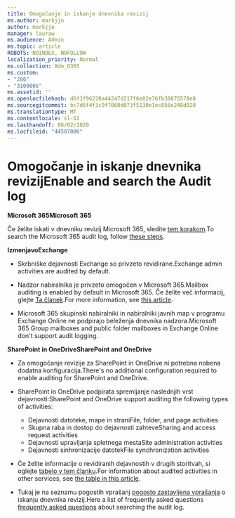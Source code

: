 ```yaml
---
title: Omogočanje in iskanje dnevnika revizij
ms.author: markjjo
author: markjjo
manager: lauraw
ms.audience: Admin
ms.topic: article
ROBOTS: NOINDEX, NOFOLLOW
localization_priority: Normal
ms.collection: Adm_O365
ms.custom:
- "286"
- "3100005"
ms.assetid: ''
ms.openlocfilehash: d6f1f96220a44247d217f6e82e76fb38875578e8
ms.sourcegitcommit: bc7d6f4f3c9f7060d073f5130e1ec856e248d020
ms.translationtype: MT
ms.contentlocale: sl-SI
ms.lasthandoff: 06/02/2020
ms.locfileid: "44507006"
---
```

# <a name="enable-and-search-the-audit-log"></a><span data-ttu-id="3201a-102">Omogočanje in iskanje dnevnika revizij</span><span class="sxs-lookup"><span data-stu-id="3201a-102">Enable and search the Audit log</span></span>

<span data-ttu-id="3201a-103">**Microsoft 365**</span><span class="sxs-lookup"><span data-stu-id="3201a-103">**Microsoft 365**</span></span>

<span data-ttu-id="3201a-104">Če želite iskati v dnevniku revizij Microsoft 365, sledite [tem korakom](https://docs.microsoft.com/microsoft-365/compliance/search-the-audit-log-in-security-and-compliance#search-the-audit-log).</span><span class="sxs-lookup"><span data-stu-id="3201a-104">To search the Microsoft 365 audit log, follow [these steps](https://docs.microsoft.com/microsoft-365/compliance/search-the-audit-log-in-security-and-compliance#search-the-audit-log).</span></span>

<span data-ttu-id="3201a-105">**Izmenjavo**</span><span class="sxs-lookup"><span data-stu-id="3201a-105">**Exchange**</span></span>

- <span data-ttu-id="3201a-106">Skrbniške dejavnosti Exchange so privzeto revidirane.</span><span class="sxs-lookup"><span data-stu-id="3201a-106">Exchange admin activities are audited by default.</span></span>

- <span data-ttu-id="3201a-107">Nadzor nabiralnika je privzeto omogočen v Microsoft 365.</span><span class="sxs-lookup"><span data-stu-id="3201a-107">Mailbox auditing is enabled by default in Microsoft 365.</span></span> <span data-ttu-id="3201a-108">Če želite več informacij, glejte [Ta članek](https://docs.microsoft.com/microsoft-365/compliance/enable-mailbox-auditing).</span><span class="sxs-lookup"><span data-stu-id="3201a-108">For more information, see  [this article](https://docs.microsoft.com/microsoft-365/compliance/enable-mailbox-auditing).</span></span>

- <span data-ttu-id="3201a-109">Microsoft 365 skupinski nabiralniki in nabiralniki javnih map v programu Exchange Online ne podpirajo beleženja dnevnika nadzora.</span><span class="sxs-lookup"><span data-stu-id="3201a-109">Microsoft 365 Group mailboxes and public folder mailboxes in Exchange Online don't support audit logging.</span></span>

<span data-ttu-id="3201a-110">**SharePoint in OneDrive**</span><span class="sxs-lookup"><span data-stu-id="3201a-110">**SharePoint and OneDrive**</span></span>

- <span data-ttu-id="3201a-111">Za omogočanje revizije za SharePoint in OneDrive ni potrebna nobena dodatna konfiguracija.</span><span class="sxs-lookup"><span data-stu-id="3201a-111">There's no additional configuration required to enable auditing for SharePoint and OneDrive.</span></span>

- <span data-ttu-id="3201a-112">SharePoint in OneDrive podpirata spremljanje naslednjih vrst dejavnosti:</span><span class="sxs-lookup"><span data-stu-id="3201a-112">SharePoint and OneDrive support auditing the following types of activities:</span></span>

    - <span data-ttu-id="3201a-113">Dejavnosti datoteke, mape in strani</span><span class="sxs-lookup"><span data-stu-id="3201a-113">File, folder, and page activities</span></span>
    - <span data-ttu-id="3201a-114">Skupna raba in dostop do dejavnosti zahteve</span><span class="sxs-lookup"><span data-stu-id="3201a-114">Sharing and access request activities</span></span>
    - <span data-ttu-id="3201a-115">Dejavnosti upravljanja spletnega mesta</span><span class="sxs-lookup"><span data-stu-id="3201a-115">Site administration activities</span></span>
    - <span data-ttu-id="3201a-116">Dejavnosti sinhronizacije datotek</span><span class="sxs-lookup"><span data-stu-id="3201a-116">File synchronization activities</span></span>

- <span data-ttu-id="3201a-117">Če želite informacije o revidiranih dejavnostih v drugih storitvah, si oglejte [tabelo v tem članku](https://docs.microsoft.com/microsoft-365/compliance/search-the-audit-log-in-security-and-compliance#audited-activities).</span><span class="sxs-lookup"><span data-stu-id="3201a-117">For information about audited activities in other services, see  [the table in this article](https://docs.microsoft.com/microsoft-365/compliance/search-the-audit-log-in-security-and-compliance#audited-activities).</span></span>

- <span data-ttu-id="3201a-118">Tukaj je na seznamu pogostih vprašanj [pogosto zastavljena vprašanja](https://docs.microsoft.com/microsoft-365/compliance/search-the-audit-log-in-security-and-compliance#frequently-asked-questions) o iskanju dnevnika revizij.</span><span class="sxs-lookup"><span data-stu-id="3201a-118">Here a list of frequently asked questions [frequently asked questions](https://docs.microsoft.com/microsoft-365/compliance/search-the-audit-log-in-security-and-compliance#frequently-asked-questions) about searching the audit log.</span></span>